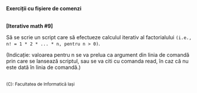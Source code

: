 **Exerciții cu fișiere de comenzi**
<br>
<br>


**[Iterative math #9]**

Să se scrie un script care să efectueze calculul iterativ al factorialului ```(i.e., n! = 1 * 2 * ... * n, pentru n > 0)```.

(Indicație: valoarea pentru n se va prelua ca argument din linia de comandă prin care se lansează scriptul, sau se va citi cu comanda read, în caz că nu este dată în linia de comandă.)

<br>
<sub>(C): Facultatea de Informatică Iași </sub>
